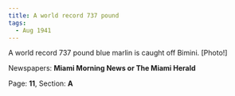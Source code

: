 ```yaml
---  
title: A world record 737 pound  
tags:  
  - Aug 1941  
---  
```

  
A world record 737 pound blue marlin is caught off Bimini. [Photo!]  
  
Newspapers: **Miami Morning News or The Miami Herald**  
  
Page: **11**, Section: **A** 
